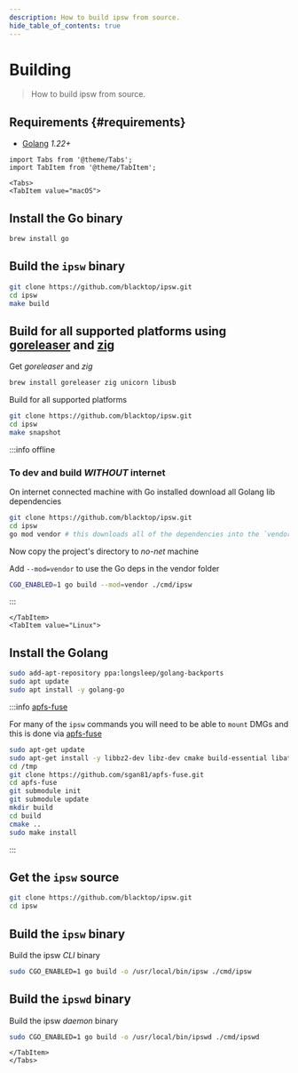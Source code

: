 ```yaml
---
description: How to build ipsw from source.
hide_table_of_contents: true
---
```


# Building

> How to build ipsw from source.

## Requirements {#requirements}

- [Golang](https://go.dev/dl/) *1.22+*

```mdx-code-block
import Tabs from '@theme/Tabs';
import TabItem from '@theme/TabItem';
```

```mdx-code-block
<Tabs>
<TabItem value="macOS">
```

## Install the Go binary

```bash
brew install go
```

## Build the `ipsw` binary

```bash
git clone https://github.com/blacktop/ipsw.git
cd ipsw
make build
```

## Build for all supported platforms using [goreleaser](https://goreleaser.com) and [zig](https://ziglang.org)

Get *goreleaser* and *zig*

```bash
brew install goreleaser zig unicorn libusb
```

Build for all supported platforms

```bash
git clone https://github.com/blacktop/ipsw.git
cd ipsw
make snapshot
```

:::info offline

### To dev and build *WITHOUT* internet

On internet connected machine with Go installed download all Golang lib dependencies

```bash
git clone https://github.com/blacktop/ipsw.git
cd ipsw
go mod vendor # this downloads all of the dependencies into the `vendor` folder
```

Now copy the project's directory to _no-net_ machine

Add `--mod=vendor` to use the Go deps in the vendor folder

```bash
CGO_ENABLED=1 go build --mod=vendor ./cmd/ipsw
```

:::

```mdx-code-block
</TabItem>
<TabItem value="Linux">
```
## Install the Golang

```bash
sudo add-apt-repository ppa:longsleep/golang-backports
sudo apt update
sudo apt install -y golang-go
```

:::info [apfs-fuse](https://github.com/sgan81/apfs-fuse)

For many of the `ipsw` commands you will need to be able to `mount` DMGs and this is done via [apfs-fuse](https://github.com/sgan81/apfs-fuse)

```bash
sudo apt-get update
sudo apt-get install -y libbz2-dev libz-dev cmake build-essential libattr1-dev libfuse3-dev fuse3 tzdataxz-utils bzip2 unzip lzma
cd /tmp
git clone https://github.com/sgan81/apfs-fuse.git
cd apfs-fuse
git submodule init
git submodule update
mkdir build
cd build
cmake ..
sudo make install
```
:::

## Get the `ipsw` source

```bash
git clone https://github.com/blacktop/ipsw.git
cd ipsw
```

## Build the `ipsw` binary

Build the ipsw *CLI* binary

```bash
sudo CGO_ENABLED=1 go build -o /usr/local/bin/ipsw ./cmd/ipsw
```

## Build the `ipswd` binary

Build the ipsw *daemon* binary

```bash
sudo CGO_ENABLED=1 go build -o /usr/local/bin/ipswd ./cmd/ipswd
```

```mdx-code-block
</TabItem>
</Tabs>
```